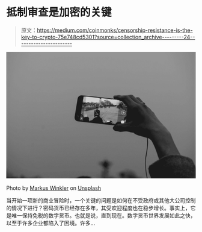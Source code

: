 # 抵制审查是加密的关键

> 原文：<https://medium.com/coinmonks/censorship-resistance-is-the-key-to-crypto-75e748cd5301?source=collection_archive---------24----------------------->

![](img/c75ef0a2eea7d8e4582b78f759d46d98.png)

Photo by [Markus Winkler](https://unsplash.com/@markuswinkler?utm_source=medium&utm_medium=referral) on [Unsplash](https://unsplash.com?utm_source=medium&utm_medium=referral)

当开始一项新的商业冒险时，一个关键的问题是如何在不受政府或其他大公司控制的情况下进行？密码货币已经存在多年，其受欢迎程度也在稳步增长。事实上，它是唯一保持免税的数字货币。也就是说，直到现在。数字货币世界发展如此之快，以至于许多企业都陷入了困境。许多…